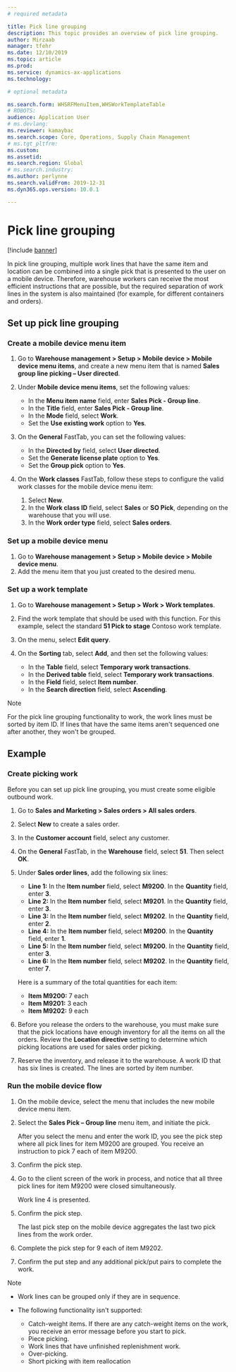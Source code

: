 ```yaml
---
# required metadata

title: Pick line grouping
description: This topic provides an overview of pick line grouping.
author: Mirzaab
manager: tfehr
ms.date: 12/10/2019
ms.topic: article
ms.prod: 
ms.service: dynamics-ax-applications
ms.technology: 

# optional metadata

ms.search.form: WHSRFMenuItem,WHSWorkTemplateTable
# ROBOTS: 
audience: Application User
# ms.devlang: 
ms.reviewer: kamaybac
ms.search.scope: Core, Operations, Supply Chain Management
# ms.tgt_pltfrm: 
ms.custom: 
ms.assetid: 
ms.search.region: Global
# ms.search.industry: 
ms.author: perlynne
ms.search.validFrom: 2019-12-31
ms.dyn365.ops.version: 10.0.1

---
```


# Pick line grouping

[!include [banner](../includes/banner.md)]

In pick line grouping, multiple work lines that have the same item and location can be combined into a single pick that is presented to the user on a mobile device. Therefore, warehouse workers can receive the most efficient instructions that are possible, but the required separation of work lines in the system is also maintained (for example, for different containers and orders).

## Set up pick line grouping

### Create a mobile device menu item

1. Go to **Warehouse management \> Setup \> Mobile device \> Mobile device menu items**, and create a new menu item that is named **Sales group line picking – User directed**.
2. Under **Mobile device menu items**, set the following values:

    - In the **Menu item name** field, enter **Sales Pick - Group line**.
    - In the **Title** field, enter **Sales Pick - Group line**.
    - In the **Mode** field, select **Work**.
    - Set the **Use existing work** option to **Yes**.

3. On the **General** FastTab, you can set the following values:

    - In the **Directed by** field, select **User directed**.
    - Set the **Generate license plate** option to **Yes**.
    - Set the **Group pick** option to **Yes**.

4. On the **Work classes** FastTab, follow these steps to configure the valid work classes for the mobile device menu item:

    1. Select **New**.
    2. In the **Work class ID** field, select **Sales** or **SO Pick**, depending on the warehouse that you will use.
    3. In the **Work order type** field, select **Sales orders**.

### Set up a mobile device menu

1. Go to **Warehouse management \> Setup \> Mobile device \> Mobile device menu**. 
1. Add the menu item that you just created to the desired menu.

### Set up a work template

1. Go to **Warehouse management \> Setup \> Work \> Work templates**.
1. Find the work template that should be used with this function. For this example, select the standard **51 Pick to stage** Contoso work template.
1. On the menu, select **Edit query**.
1. On the **Sorting** tab, select **Add**, and then set the following values:

    - In the **Table** field, select **Temporary work transactions**.
    - In the **Derived table** field, select **Temporary work transactions**.
    - In the **Field** field, select **Item number**.
    - In the **Search direction** field, select **Ascending**.

> [!NOTE]
> For the pick line grouping functionality to work, the work lines must be sorted by item ID. If lines that have the same items aren't sequenced one after another, they won't be grouped.

## Example

### Create picking work

Before you can set up pick line grouping, you must create some eligible outbound work.

1. Go to **Sales and Marketing \> Sales orders \> All sales orders**.
2. Select **New** to create a sales order. 
3. In the **Customer account** field, select any customer. 
4. On the **General** FastTab, in the **Warehouse** field, select **51**. Then select **OK**.
5. Under **Sales order lines**, add the following six lines:

    - **Line 1:** In the **Item number** field, select **M9200**. In the **Quantity** field, enter **3**.
    - **Line 2:** In the **Item number** field, select **M9201**. In the **Quantity** field, enter **3**. 
    - **Line 3:** In the **Item number** field, select **M9202**. In the **Quantity** field, enter **2**. 
    - **Line 4:** In the **Item number** field, select **M9200**. In the **Quantity** field, enter **1**. 
    - **Line 5:** In the **Item number** field, select **M9200**. In the **Quantity** field, enter **3**.
    - **Line 6:** In the **Item number** field, select **M9202**. In the **Quantity** field, enter **7**. 

    Here is a summary of the total quantities for each item:

    - **Item M9200:** 7 each
    - **Item M9201:** 3 each
    - **Item M9202:** 9 each

6. Before you release the orders to the warehouse, you must make sure that the pick locations have enough inventory for all the items on all the orders. Review the **Location directive** setting to determine which picking locations are used for sales order picking.
7. Reserve the inventory, and release it to the warehouse. A work ID that has six lines is created. The lines are sorted by item number.

### Run the mobile device flow

1. On the mobile device, select the menu that includes the new mobile device menu item.
1. Select the **Sales Pick – Group line** menu item, and initiate the pick.

    After you select the menu and enter the work ID, you see the pick step where all pick lines for item M9200 are grouped. You receive an instruction to pick 7 each of item M9200.

1. Confirm the pick step. 
1. Go to the client screen of the work in process, and notice that all three pick lines for item M9200 were closed simultaneously.

    Work line 4 is presented.

1. Confirm the pick step.

    The last pick step on the mobile device aggregates the last two pick lines from the work order.

1. Complete the pick step for 9 each of item M9202.
1. Confirm the put step and any additional pick/put pairs to complete the work.

> [!NOTE]
> - Work lines can be grouped only if they are in sequence.
> - The following functionality isn't supported:
>
>    - Catch-weight items. If there are any catch-weight items on the work, you receive an error message before you start to pick.
>    - Piece picking.
>    - Work lines that have unfinished replenishment work.
>    - Over-picking.
>    - Short picking with item reallocation
